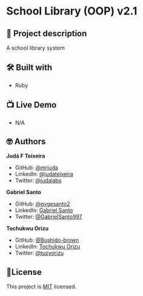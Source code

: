 # School Library (OOP) v2.1
## 📑 Project description
A school library system

## 🛠 Built with
- Ruby

## 📺 Live Demo
- N/A

## 🤓 Authors
**Judá F Teixeira**
- GitHub: [@mrjuda](https://github.com/mrjuda "Judá Teixeira's GitHub profile")
- LinkedIn: [@judateixeira](https://www.linkedin.com/in/judateixeira "Judá Teixeira's Linkedin profile")
- Twitter: [@judalabs](https://twitter.com/judalabs "Judá Teixeira's Twitter profile")

**Gabriel Santo**
- GitHub: [@gvgesanto2](https://github.com/gvgesanto2)
- LinkedIn: [Gabriel Santo](https://linkedin.com/in/gabriel-santo-5882a71b2/)
- Twitter: [@GabrielSanto997](https://twitter.com/GabrielSanto997)

**Tochukwu Orizu**
- GitHub: [@Bushido-brown](https://github.com/Bushido-brown)
- LinkedIn: [Tochukwu Orizu](https://www.linkedin.com/in/tochukwu-orizu/)
- Twitter: [@tuzyorizu](https://twitter.com/tuzyorizu)

## 📝License
This project is [MIT](https://github.com/mrjuda/OopSchoolLibrary/blob/dev/LICENSE) licensed.
